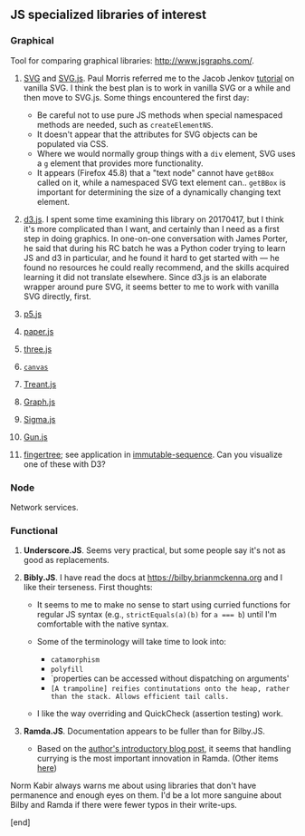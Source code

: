 ## JS specialized libraries of interest

### Graphical

Tool for comparing graphical libraries: http://www.jsgraphs.com/.

 1. [SVG](https://developer.mozilla.org/en-US/docs/Web/SVG) and [SVG.js](http://svgjs.com/). Paul Morris referred me to the Jacob Jenkov [tutorial](http://tutorials.jenkov.com/svg/index.html) on vanilla SVG. I think the best plan is to work in vanilla SVG or a while and then move to SVG.js. Some things encountered the first day:

    * Be careful not to use pure JS methods when special namespaced methods are needed, such as `createElementNS`.
    * It doesn't appear that the attributes for SVG objects can be populated via CSS.
    * Where we would normally group things with a `div` element, SVG uses a `g` element that provides more functionality.
    * It appears (Firefox 45.8) that a "text node" cannot have `getBBox` called on it, while a namespaced SVG text element can.. `getBBox` is important for determining the size of a dynamically changing text element.

 1. [d3.js](https://github.com/d3/d3/wiki). I spent some time examining this library on 20170417, but I think it's more complicated than I want, and certainly than I need as a first step in doing graphics. In one-on-one conversation with James Porter, he said that during his RC batch he was a Python coder trying to learn JS and d3 in particular, and he found it hard to get started with —  he found no resources he could really recommend, and the skills acquired learning it did not translate elsewhere. Since d3.js is an elaborate wrapper around pure SVG, it seems better to me to work with vanilla SVG directly, first.

 1. [p5.js](https://p5js.org/get-started/)

 1. [paper.js](http://paperjs.org/features/)

 1. [three.js](https://threejs.org/)

 1. [`canvas`](https://developer.mozilla.org/en-US/docs/Web/API/Canvas_API/Tutorial)

 1. [Treant.js](http://fperucic.github.io/treant-js/)
 
 1. [Graph.js](https://github.com/mhelvens/graph.js)
 
 1. [Sigma.js](http://sigmajs.org/)
 
 1. [Gun.js](http://gun.js.org/#step1)

 1. [fingertree](https://www.npmjs.com/package/fingertree); see application in [immutable-sequence](https://github.com/qiao/immutable-sequence.js). Can you visualize one of these with D3?

### Node

Network services.

### Functional

 1. **Underscore.JS**. Seems very practical, but some people say it's not as good as replacements.

 1. **Bibly.JS**. I have read the docs at https://bilby.brianmckenna.org and I like their terseness. First thoughts:
 
    * It seems to me to make no sense to start using curried functions for regular JS syntax (e.g., `strictEquals(a)(b)` for `a === b`) until I'm comfortable with the native syntax. 

    * Some of the terminology will take time to look into:
    
      * `catamorphism`
      * `polyfill`
      * `properties can be accessed without dispatching on arguments'
      * `[A trampoline] reifies continutations onto the heap, rather than the stack. Allows efficient tail calls.`

    * I like the way overriding and QuickCheck (assertion testing) work.

 1. **Ramda.JS**. Documentation appears to be fuller than for Bilby.JS.

    * Based on the [author's introductory blog post](https://buzzdecafe.github.io/code/2014/05/16/introducing-ramda), it seems that handling currying is the most important innovation in Ramda. (Other items [here](https://buzzdecafe.github.io/categories.html))
 
Norm Kabir always warns me about using libraries that don't have permanence and enough eyes on them. I'd be a lot more sanguine about Bilby and Ramda if there were fewer typos in their write-ups.


[end]
